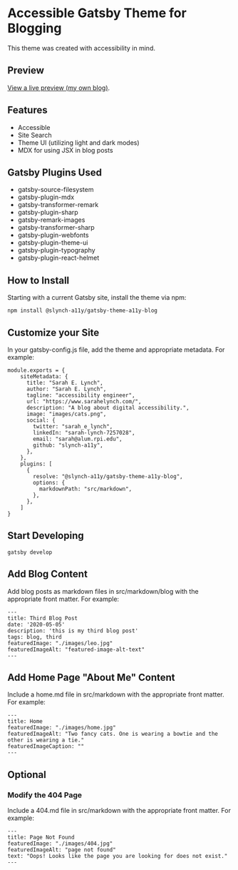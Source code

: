 # Accessible Gatsby Theme for Blogging
This theme was created with accessibility in mind. 

## Preview
[View a live preview (my own blog)](https://www.sarahelynch.com/).

## Features
* Accessible
* Site Search
* Theme UI (utilizing light and dark modes)
* MDX for using JSX in blog posts

## Gatsby Plugins Used
* gatsby-source-filesystem
* gatsby-plugin-mdx
* gatsby-transformer-remark
* gatsby-plugin-sharp
* gatsby-remark-images
* gatsby-transformer-sharp
* gatsby-plugin-webfonts
* gatsby-plugin-theme-ui
* gatsby-plugin-typography
* gatsby-plugin-react-helmet

## How to Install
Starting with a current Gatsby site, install the theme via npm:

```npm install @slynch-a11y/gatsby-theme-a11y-blog```

## Customize your Site
In your gatsby-config.js file, add the theme and appropriate metadata. For example:

```
module.exports = {
    siteMetadata: {
      title: "Sarah E. Lynch",
      author: "Sarah E. Lynch",
      tagline: "accessibility engineer",
      url: "https://www.sarahelynch.com/",
      description: "A blog about digital accessibility.",
      image: "images/cats.png",
      social: {
        twitter: "sarah_e_lynch",
        linkedIn: "sarah-lynch-7257028",
        email: "sarah@alum.rpi.edu",
        github: "slynch-a11y",
      },
    },
    plugins: [
      {
        resolve: "@slynch-a11y/gatsby-theme-a11y-blog",
        options: {
          markdownPath: "src/markdown",
        },
      },
    ]
}
```
## Start Developing
```
gatsby develop
```

## Add Blog Content
Add blog posts as markdown files in src/markdown/blog with the appropriate front matter. For example:
```
---
title: Third Blog Post
date: '2020-05-05'
description: 'this is my third blog post'
tags: blog, third
featuredImage: "./images/leo.jpg"
featuredImageAlt: "featured-image-alt-text"
---
```
## Add Home Page "About Me" Content
Include a home.md file in src/markdown with the appropriate front matter.  For example:
```
---
title: Home
featuredImage: "./images/home.jpg"
featuredImageAlt: "Two fancy cats. One is wearing a bowtie and the other is wearing a tie."
featuredImageCaption: ""
---
```
## Optional
### Modify the 404 Page
Include a 404.md file in src/markdown with the appropriate front matter.  For example:
```
---
title: Page Not Found
featuredImage: "./images/404.jpg"
featuredImageAlt: "page not found"
text: "Oops! Looks like the page you are looking for does not exist."
---
```
